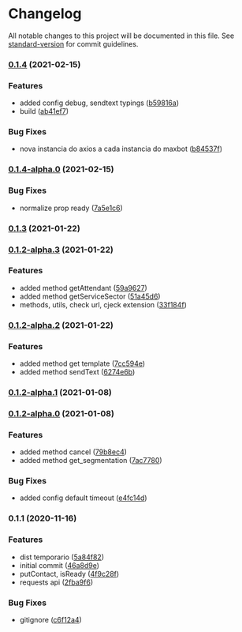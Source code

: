 # Changelog

All notable changes to this project will be documented in this file. See [standard-version](https://github.com/conventional-changelog/standard-version) for commit guidelines.

### [0.1.4](https://github.com/leguass7/maxbotjs/compare/v0.1.4-alpha.0...v0.1.4) (2021-02-15)


### Features

* added config debug, sendtext typings ([b59816a](https://github.com/leguass7/maxbotjs/commit/b59816a3da5e7819c13220e703f7c5ca61e02e91))
* build ([ab41ef7](https://github.com/leguass7/maxbotjs/commit/ab41ef7b1f5b1c4c4c3d7fe4c0b85d33af23f44c))


### Bug Fixes

* nova instancia do axios a cada instancia do maxbot ([b84537f](https://github.com/leguass7/maxbotjs/commit/b84537fa1f97c444bf34fb19c7680af01308f83f))

### [0.1.4-alpha.0](https://github.com/leguass7/maxbotjs/compare/v0.1.3...v0.1.4-alpha.0) (2021-02-15)


### Bug Fixes

* normalize prop ready ([7a5e1c6](https://github.com/leguass7/maxbotjs/commit/7a5e1c61b563bf78665d03ab0c34adae8c89da4a))

### [0.1.3](https://github.com/leguass7/maxbotjs/compare/v0.1.2-alpha.3...v0.1.3) (2021-01-22)

### [0.1.2-alpha.3](https://github.com/leguass7/maxbotjs/compare/v0.1.2-alpha.2...v0.1.2-alpha.3) (2021-01-22)


### Features

* added method getAttendant ([59a9627](https://github.com/leguass7/maxbotjs/commit/59a96274c0bef2422f29da3be2ba8b4049954be3))
* added method getServiceSector ([51a45d6](https://github.com/leguass7/maxbotjs/commit/51a45d64e9d722ddb76cffcc651fb14badac8675))
* methods, utils, check url, cjeck extension ([33f184f](https://github.com/leguass7/maxbotjs/commit/33f184f668bc054f5e0f801825cbc9c8cbae9623))

### [0.1.2-alpha.2](https://github.com/leguass7/maxbotjs/compare/v0.1.2-alpha.1...v0.1.2-alpha.2) (2021-01-22)


### Features

* added method get template ([7cc594e](https://github.com/leguass7/maxbotjs/commit/7cc594ef43e8ea2446bee751dcfe61432b3f2021))
* added method sendText ([6274e6b](https://github.com/leguass7/maxbotjs/commit/6274e6b4a90ae2cf8ab203fbabbdff9bafaa1fab))

### [0.1.2-alpha.1](https://github.com/leguass7/maxbotjs/compare/v0.1.2-alpha.0...v0.1.2-alpha.1) (2021-01-08)

### [0.1.2-alpha.0](https://github.com/leguass7/maxbotjs/compare/v0.1.1...v0.1.2-alpha.0) (2021-01-08)


### Features

* added method cancel ([79b8ec4](https://github.com/leguass7/maxbotjs/commit/79b8ec44f44bd3f3985b498b9b589dc7f90c560c))
* added method get_segmentation ([7ac7780](https://github.com/leguass7/maxbotjs/commit/7ac7780956d2fdbfd26b94abba464d3868e765cf))


### Bug Fixes

* added config default timeout ([e4fc14d](https://github.com/leguass7/maxbotjs/commit/e4fc14d5451c2eb1391c3c3b2dd6d2bcff4e6d25))

### 0.1.1 (2020-11-16)


### Features

* dist temporario ([5a84f82](https://github.com/leguass7/maxbotjs/commit/5a84f82132b850e3e25d600eb322edb76a39fb9f))
* initial commit ([46a8d9e](https://github.com/leguass7/maxbotjs/commit/46a8d9ef35526ccb41c8b9ab5cc6ef889a64865e))
* putContact, isReady ([4f9c28f](https://github.com/leguass7/maxbotjs/commit/4f9c28fe8e1954b1a4f60e2bc9238c5062129855))
* requests api ([2fba9f6](https://github.com/leguass7/maxbotjs/commit/2fba9f6d9c4473b2cf6d867c416d3660052bb3fb))


### Bug Fixes

* gitignore ([c6f12a4](https://github.com/leguass7/maxbotjs/commit/c6f12a49e79006d19b70b41915b78f7fa249ea8b))
